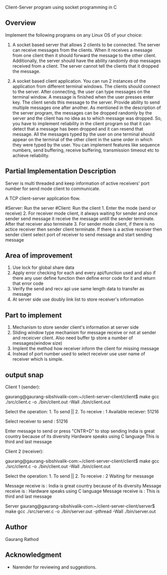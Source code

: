 Client-Server program using socket programming in C

## Overview

Implement the following programs on any Linux OS of your choice:
1. A socket based server that allows 2 clients to be connected. The server can receive messages from the clients. When it receives a message from one client then it should forward the message to the other client. Additionally, the server should have the ability randomly drop messages received from a client. The server cannot tell the clients that it dropped the message. 

2. A socket based client application. You can run 2 instances of the application from different terminal windows. The clients should connect to the server. After connecting, the user can type messages on the terminal window. A message is finished when the user presses enter key. The client sends this message to the server. Provide ability to send multiple messages one after another. As mentioned in the description of the server program, the messages can be dropped randomly by the server and the client has no idea as to which message was dropped. So, you have to implement reliability in the client program so that it can detect that a message has been dropped and it can resend that message. All the messages typed by the user on one terminal should appear on the terminal of the other client in the same order in which they were typed by the user. You can implement features like sequence numbers, send buffering, receive buffering, transmission timeout etc to achieve reliability.


## Partial Implementation Description

Server is multi threaded and keep information of active receivers' port number for send mode client to communicate.

A TCP client-server application flow.

#Server: Run the server
#Client: Run the client
	1.	Enter the mode (send or receive)
	2.	For receiver mode client, it always waiting for sender and once sender send message it receive the message untill the sender terminate. After that receiver also terminate
	3.	For sender mode client, if there is no actice receiver then sender client terminate. If there is a active receiver then sender client select port of receiver to send message and start sending message

## Area of improvement

1. Use lock for global share data
2. Apply error checking for each and every api/function used and also if there any user define function then define error code for it and return that error code
3. Verify the send and recv api use same length data to transfer as message
4. At server side use doubly link list to store receiver's information

## Part to implement

1. Mechanism to store sender client's information at server side
2. Sliding window type mechanism for message receive or not at sender and receicver client. Also need buffer tp store a number of messages(window size)
3. Implent the method how receiver inform the client for missing message
4. Instead of port number used to select receiver use user name of receiver which is simple.

## output snap

Client 1 (sender):

gaurang@gaurang-sibshivalik-com:~/client-server-client/client$ make
gcc ./src/client.c -o ./bin/client.out -Wall
./bin/client.out

Select the operation: 1. To send || 2. To receive : 1
Available reciever:
51216

Select receiver to send : 51216

Enter message to send or press "CNTR+D" to stop sending
India is great country because of its diversity
Hardware speaks using C language
This is third and last message


Client 2 (receiver):

gaurang@gaurang-sibshivalik-com:~/client-server-client/client$ make
gcc ./src/client.c -o ./bin/client.out -Wall
./bin/client.out

Select the operation: 1. To send || 2. To receive : 2
Waiting for messasge

Message receive is : India is great country because of its diversity
Message receive is : Hardware speaks using C language
Message receive is : This is third and last message


Server
gaurang@gaurang-sibshivalik-com:~/client-server-client/server$ make
gcc ./src/server.c -o ./bin/server.out -pthread -Wall
./bin/server.out

## Author

Gaurang Rathod

## Acknowledgment

* Narender for reviewing and suggestions.
